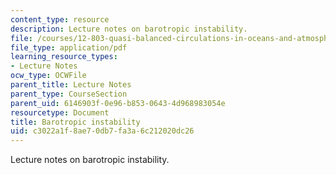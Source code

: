 ```yaml
---
content_type: resource
description: Lecture notes on barotropic instability.
file: /courses/12-803-quasi-balanced-circulations-in-oceans-and-atmospheres-fall-2009/c3022a1f8ae70db7fa3a6c212020dc26_MIT12_803F09_lec18.pdf
file_type: application/pdf
learning_resource_types:
- Lecture Notes
ocw_type: OCWFile
parent_title: Lecture Notes
parent_type: CourseSection
parent_uid: 6146903f-0e96-b853-0643-4d968983054e
resourcetype: Document
title: Barotropic instability
uid: c3022a1f-8ae7-0db7-fa3a-6c212020dc26
---
```

Lecture notes on barotropic instability.

